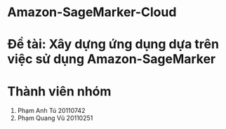 # Amazon-SageMarker-Cloud

# Đề tài: Xây dựng ứng dụng dựa trên việc sử dụng Amazon-SageMarker 

# Thành viên nhóm
1. Phạm Anh Tú 20110742
2. Phạm Quang Vũ 20110251
